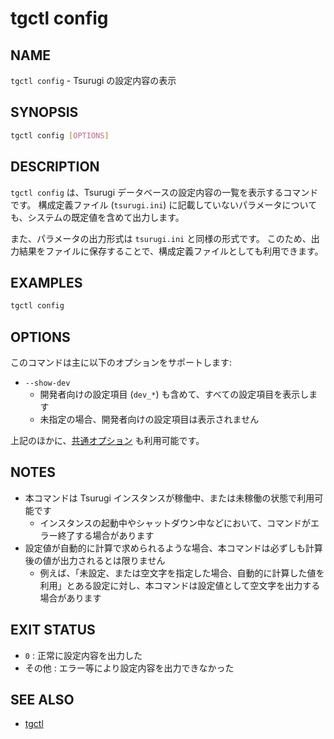 # tgctl config

## NAME

`tgctl config` - Tsurugi の設定内容の表示

## SYNOPSIS

```sh
tgctl config [OPTIONS]
```

## DESCRIPTION

`tgctl config` は、Tsurugi データベースの設定内容の一覧を表示するコマンドです。
構成定義ファイル (`tsurugi.ini`) に記載していないパラメータについても、システムの既定値を含めて出力します。

また、パラメータの出力形式は `tsurugi.ini` と同様の形式です。
このため、出力結果をファイルに保存することで、構成定義ファイルとしても利用できます。

## EXAMPLES

```sh
tgctl config
```

## OPTIONS

このコマンドは主に以下のオプションをサポートします:

* `--show-dev`
  * 開発者向けの設定項目 (`dev_*`) も含めて、すべての設定項目を表示します
  * 未指定の場合、開発者向けの設定項目は表示されません

上記のほかに、[共通オプション](./tgctl_ja.md#COMMON-OPTIONS) も利用可能です。

## NOTES

* 本コマンドは Tsurugi インスタンスが稼働中、または未稼働の状態で利用可能です
  * インスタンスの起動中やシャットダウン中などにおいて、コマンドがエラー終了する場合があります
* 設定値が自動的に計算で求められるような場合、本コマンドは必ずしも計算後の値が出力されるとは限りません
  * 例えば、「未設定、または空文字を指定した場合、自動的に計算した値を利用」とある設定に対し、本コマンドは設定値として空文字を出力する場合があります

## EXIT STATUS

* `0` : 正常に設定内容を出力した
* その他 : エラー等により設定内容を出力できなかった

## SEE ALSO

* [tgctl](./tgctl_ja.md)
